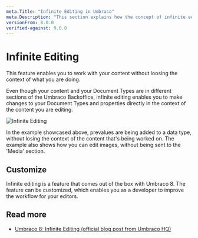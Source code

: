 ```yaml
---
meta.Title: "Infinite Editing in Umbraco"
meta.Description: "This section explains how the concept of infinite editing in the Umbraco backoffice works."
versionFrom: 8.0.0
verified-against: 9.0.0
---
```


# Infinite Editing

This feature enables you to work with your content without loosing the context of what you are doing.

Even though your content and your Document Types are in different sections of the Umbraco Backoffice, infinite editing enables you to make changes to your Document Types and properties directly in the context of the content you are editing.

![Infinite Editing](images/Infinite-editing.gif)

In the example showcased above, prevalues are being added to a data type, without losing the context of the content that's being worked on. The example also shows how you can edit images, without being sent to the 'Media' section.

## Customize

Infinite editing is a feature that comes out of the box with Umbraco 8. The feature can be customized, which enables you as a developer to improve the workflow for your editors.

## Read more

- [Umbraco 8: Infinite Editing (official blog post from Umbraco HQ)](https://umbraco.com/blog/umbraco-8-infinite-editing/)
